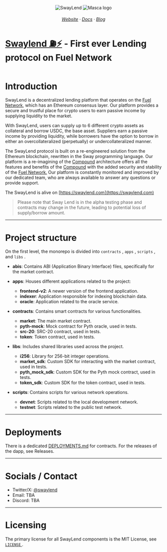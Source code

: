 <div align="center" id="logo">
  
  ![SwayLend](assets/svg/logo_text_white_shadow.svg#gh-dark-mode-only)
  ![Masca logo](assets/svg/logo_text_black_shadow.svg#gh-light-mode-only)
  
</div>

<h6 align="center">
  <a href="https://swaylend.com">Website</a>
  ·
  <a href="https://docs.swaylend.com/">Docs</a>
  ·
  <a href="https://medium.com/@blockchainlabum/open-sourcing-ssi-snap-for-metamask-aaa176775be2">Blog</a>
</h6>

# [Swaylend ⛽️⚡️](https://swaylend.com/) - First ever Lending protocol on Fuel Network

<figure><img src="https://static.tildacdn.com/tild3165-3835-4163-b062-666230613733/Tilda_badge_1200x630.jpg" alt=""><figcaption></figcaption></figure>

# Introduction

SwayLend is a decentralized lending platform that operates on the [Fuel Network](https://fuel.network), which has an Ethereum consensus layer. Our platform provides a secure and trustful place for crypto users to earn passive income by supplying liquidity to the market.

With SwayLend, users can supply up to 6 different crypto assets as collateral and borrow USDC, the base asset. Suppliers earn a passive income by providing liquidity, while borrowers have the option to borrow in either an overcollateralized (perpetually) or undercollateralized manner.

The SwayLend protocol is built on a re-engineered solution from the Ethereum blockchain, rewritten in the Sway programming language. Our platform is a re-imagining of the [Compound](https://compound.finance/) architecture offers all the features and benefits of the [Compound](https://compound.finance/) with the added security and stability of the [Fuel Network.](https://fuel.network) Our platform is constantly monitored and improved by our dedicated team, who are always available to answer any questions or provide support.

The SwayLend is alive on [https://swaylend.com](https://swaylend.com)

> Please note that Sway Lend is in the alpha testing phase and contracts may change in the future, leading to potential loss of supply/borrow amount.

* * *
# Project structure

On the first level, the monorepo is divided into `contracts` , `apps` , `scripts` , and `libs` .
* **abis**: Contains ABI (Application Binary Interface) files, specifically for the market contract.
* **apps**: Houses different applications related to the project:

  + **frontend-v2**: A newer version of the frontend application.
  + **indexer**: Application responsible for indexing blockchain data.
  + **oracle**: Application related to the oracle service.

* **contracts**: Contains smart contracts for various functionalities.

  + **market**: The main market contract.
  + **pyth-mock**: Mock contract for Pyth oracle, used in tests.
  + **src-20**: SRC-20 contract, used in tests.
  + **token**: Token contract, used in tests.

* **libs**: Includes shared libraries used across the project.

  + **i256**: Library for 256-bit integer operations.
  + **market\_sdk**: Custom SDK for interacting with the market contract, used in tests.
  + **pyth\_mock\_sdk**: Custom SDK for the Pyth mock contract, used in tests.
  + **token\_sdk**: Custom SDK for the token contract, used in tests.

* **scripts**: Contains scripts for various network operations.

  + **devnet**: Scripts related to the local development network.
  + **testnet**: Scripts related to the public test network.

* * *
# Deployments

There is a dedicated [DEPLOYMENTS.md](https:///DEPLOYMENTS.md) for contracts. For the releases of the dapp, see Releases.
* * *
# Socials / Contact
* Twitter/X: [@swaylend](https://x.com/swaylend)
* Email: TBA
* Discord: TBA

* * *
# Licensing

The primary license for all SwayLend components is the MIT License, see [ `LICENSE` ](/LICENSE).
